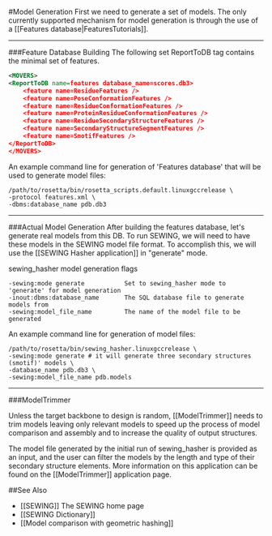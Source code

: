 #Model Generation
First we need to generate a set of models. The only currently supported mechanism for model generation is through the use of a [[Features database|FeaturesTutorials]]. 

----------------------

###Feature Database Building
The following set ReportToDB tag contains the minimal set of features.

```xml
<MOVERS>
<ReportToDB name=features database_name=scores.db3>
    <feature name=ResidueFeatures />
    <feature name=PoseConformationFeatures />
    <feature name=ResidueConformationFeatures />
    <feature name=ProteinResidueConformationFeatures />
    <feature name=ResidueSecondaryStructureFeatures />
    <feature name=SecondaryStructureSegmentFeatures />
    <feature name=SmotifFeatures />
</ReportToDB>
</MOVERS>
```

An example command line for generation of 'Features database' that will be used to generate model files:
```
/path/to/rosetta/bin/rosetta_scripts.default.linuxgccrelease \
-protocol features.xml \
-dbms:database_name pdb.db3 
```

----------------------

###Actual Model Generation
After building the features database, let's generate real models from this DB. To run SEWING, we will need to have these models in the SEWING model file format. To accomplish this, we will use the [[SEWING Hasher application]] in "generate" mode.

sewing_hasher model generation flags
```
-sewing:mode generate           Set to sewing_hasher mode to 'generate' for model generation
-inout:dbms:database_name       The SQL database file to generate models from
-sewing:model_file_name         The name of the model file to be generated
```

An example command line for generation of model files:
```
/path/to/rosetta/bin/sewing_hasher.linuxgccrelease \
-sewing:mode generate # it will generate three secondary structures (smotif)' models \
-database_name pdb.db3 \
-sewing:model_file_name pdb.models
```


----------------------

###ModelTrimmer

Unless the target backbone to design is random, [[ModelTrimmer]] needs to trim models leaving only relevant models to speed up the process of model comparison and assembly and to increase the quality of output structures. 

The model file generated by the initial run of sewing_hasher is provided as an input, and the user can filter the models by the length and type of their secondary structure elements. More information on this application can be found on the [[ModelTrimmer]] application page.

##See Also
* [[SEWING]] The SEWING home page
* [[SEWING Dictionary]]
* [[Model comparison with geometric hashing]]